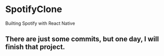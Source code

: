 # SpotifyClone
Builting Spotify with React Native
## There are just some commits, but one day, I will finish that project.
